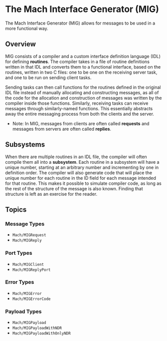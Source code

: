 # The Mach Interface Generator (MIG)

The Mach Interface Generator (MIG) allows for messages to be used in a more functional way.

## Overview

MIG consists of a compiler and a custom interface definition language (IDL) for defining **routines**. The compiler takes in a file of routine definitions written in that IDL and converts them to a functional interface, based on the routines, written in two C files: one to be one on the receiving server task, and one to be run on sending client tasks.

Sending tasks can then call functions for the routines defined in the original IDL file instead of manually allocating and constructing messages, as all of the code for the allocation and construction of messages was written by the compiler inside those functions. Similarly, receiving tasks can receive messages through similarly-named functions. This essentially abstracts away the entire messaging process from both the clients and the server.

- Note: In MIG, messages from clients are often called **requests** and messages from servers are often called **replies**.

## Subsystems

When there are multiple routines in an IDL file, the compiler will often compile them all into a **subsystem**. Each routine in a subsystem will have a unique number, starting at an arbitrary number and incrementing by one in definition order. The compiler will also generate code that will place the unique number for each routine in the ID field for each message intended for that routine. This makes it possible to simulate compiler code, as long as the rest of the structure of the message is also known. Finding that structure is left as an exercise for the reader.

## Topics

### Message Types

- ``Mach/MIGRequest``
- ``Mach/MIGReply``

### Port Types

- ``Mach/MIGClient``
- ``Mach/MIGReplyPort``

### Error Types

- ``Mach/MIGError``
- ``Mach/MIGErrorCode``

### Payload Types

- ``Mach/MIGPayload``
- ``Mach/MIGPayloadWithNDR``
- ``Mach/MIGPayloadWithOnlyNDR``